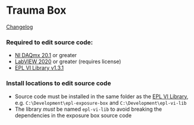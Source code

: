 # Trauma Box

[Changelog](CHANGELOG.md)

### Required to edit source code:
- [NI DAQmx 20.1](https://www.ni.com/en/support/downloads/drivers/download.ni-daq-mx.html#348669) or greater
- [LabVIEW 2020](https://www.ni.com/en/support/downloads/software-products/download.labview.html#346254) or greater (requires license)
- [EPL VI Library v1.3.1](https://github.com/keh38/epl-vi-lib/releases/tag/v1.3.1)

### Install locations to edit source code
- Source code must be installed in the same folder as the [EPL VI Library](https://github.com/keh38/epl-vi-lib), e.g. `C:\Development\epl-exposure-box` and `C:\Development\epl-vi-lib`
- The library *must* be named `epl-vi-lib` to avoid breaking the dependencies in the exposure box source code
